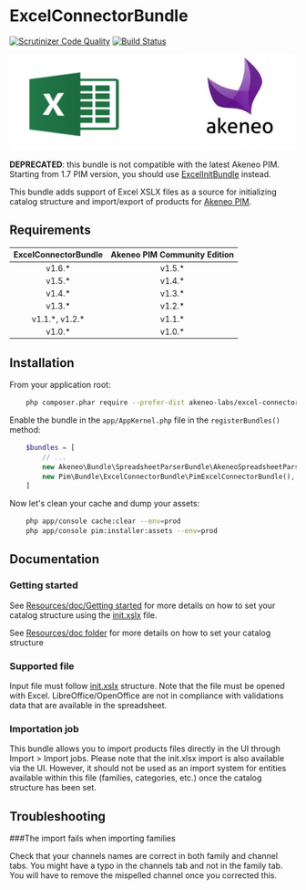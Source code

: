 # ExcelConnectorBundle

[![Scrutinizer Code Quality](https://scrutinizer-ci.com/g/akeneo-labs/ExcelConnectorBundle/badges/quality-score.png?b=master)](https://scrutinizer-ci.com/g/akeneo-labs/ExcelConnectorBundle/?branch=master)
[![Build Status](https://travis-ci.org/akeneo-labs/ExcelConnectorBundle.svg?branch=master)](https://travis-ci.org/akeneo-labs/ExcelConnectorBundle)

![alt text](./Resources/doc/pictures/akeneo_excel.png "")

**DEPRECATED**: this bundle is not compatible with the latest Akeneo PIM. Starting from 1.7 PIM version, you should use [ExcelInitBundle](https://github.com/akeneo/ExcelInitBundle) instead.

This bundle adds support of Excel XSLX files as a source for initializing catalog structure and import/export of products for [Akeneo PIM](https://github.com/akeneo/pim-community-standard).

## Requirements

| ExcelConnectorBundle | Akeneo PIM Community Edition |
|:--------------------:|:----------------------------:|
| v1.6.*               | v1.5.*                       |
| v1.5.*               | v1.4.*                       |
| v1.4.*               | v1.3.*                       |
| v1.3.*               | v1.2.*                       |
| v1.1.\*, v1.2.\*     | v1.1.*                       |
| v1.0.*               | v1.0.*                       |

## Installation

From your application root:

```bash
    php composer.phar require --prefer-dist akeneo-labs/excel-connector-bundle:1.6.*
```

Enable the bundle in the `app/AppKernel.php` file in the `registerBundles()` method:

```php
    $bundles = [
        // ...
        new Akeneo\Bundle\SpreadsheetParserBundle\AkeneoSpreadsheetParserBundle(),
        new Pim\Bundle\ExcelConnectorBundle\PimExcelConnectorBundle(),
    ]
```

Now let's clean your cache and dump your assets:

```bash
    php app/console cache:clear --env=prod
    php app/console pim:installer:assets --env=prod
```

## Documentation

### Getting started

See [Resources/doc/Getting started](./Resources/doc/Getting-started.rst) for more details on how to set your catalog structure
using the [init.xslx](./Resources/fixtures/minimal/init.xlsx) file.

See [Resources/doc folder](./Resources/doc/Home.rst) for more details on how to set your catalog structure

### Supported file

Input file must follow [init.xslx](./Resources/fixtures/minimal/init.xlsx) structure.
Note that the file must be opened with Excel. LibreOffice/OpenOffice are not in compliance with validations data
that are available in the spreadsheet.

### Importation job

This bundle allows you to import products files directly in the UI through Import > Import jobs.
Please note that the init.xlsx import is also available via the UI. However, it should not be used as an import system for entities available within this file (families, categories, etc.) once the catalog structure has been set.


## Troubleshooting

###The import fails when importing families

Check that your channels names are correct in both family and channel tabs. You might have a typo in the channels tab and not in the family tab. You will have to remove the mispelled channel once you corrected this.
